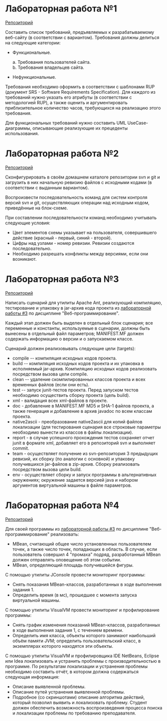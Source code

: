 # Лабораторная работа №1

<a href = "https://github.com/ExcaliBBur/mispi/tree/main/lab1">Репозиторий</a>

Составить список требований, предъявляемых к разрабатываемому веб-сайту (в соответствии с вариантом). Требования должны делиться на следующие категории:

* Функциональные. <br/>

    a. Требования пользователей сайта. <br/>
    b. Требования владельцев сайта.
  
* Нефункциональные.
  
Требования необходимо оформить в соответствии с шаблонами RUP (документ SRS - Software Requirements Specification). Для каждого из требований нужно указать его атрибуты (в соответствии с методологией RUP), а также оценить и аргументировать приблизительное количество часов, требующихся на реализацию этого требования.

Для функциональных требований нужно составить UML UseCase-диаграммы, описывающие реализующие их прецеденты использования.

# Лабораторная работа №2

<a href = "https://github.com/ExcaliBBur/mispi/tree/main/lab2">Репозиторий</a>

Сконфигурировать в своём домашнем каталоге репозитории svn и git и загрузить в них начальную ревизию файлов с исходными кодами (в соответствии с выданным вариантом).

Воспроизвести последовательность команд для систем контроля версий svn и git, осуществляющих операции над исходным кодом, приведённые на блок-схеме.

При составлении последовательности команд необходимо учитывать следующие условия:

* Цвет элементов схемы указывает на пользователя, совершившего действие (красный - первый, синий - второй).
* Цифры над узлами - номер ревизии. Ревизии создаются последовательно.
* Необходимо разрешать конфликты между версиями, если они возникают.

# Лабораторная работа №3 

<a href = "https://github.com/ExcaliBBur/mispi/tree/main/lab3">Репозиторий</a>

Написать сценарий для утилиты Apache Ant, реализующий компиляцию, тестирование и упаковку в jar-архив кода проекта из <a href = "https://github.com/ExcaliBBur/web_labs">лабораторной работы #3</a> по дисциплине "Веб-программирование".

Каждый этап должен быть выделен в отдельный блок сценария; все переменные и константы, используемые в сценарии, должны быть вынесены в отдельный файл параметров; MANIFEST.MF должен содержать информацию о версии и о запускаемом классе.

Cценарий должен реализовывать следующие цели (targets):


* compile -- компиляция исходных кодов проекта.
* build -- компиляция исходных кодов проекта и их упаковка в исполняемый jar-архив. Компиляцию исходных кодов реализовать посредством вызова цели compile.
* clean -- удаление скомпилированных классов проекта и всех временных файлов (если они есть).
* test -- запуск junit-тестов проекта. Перед запуском тестов необходимо осуществить сборку проекта (цель build).
* xml - валидация всех xml-файлов в проекте.
* doc - добавление в MANIFEST.MF MD5 и SHA-1 файлов проекта, а также генерация и добавление в архив javadoc по всем классам проекта.
* native2ascii - преобразование native2ascii для копий файлов локализации (для тестирования сценария все строковые параметры необходимо вынести из классов в файлы локализации).
* report - в случае успешного прохождения тестов сохраняет отчет junit в формате xml, добавляет его в репозиторий svn и выполняет commit.
* team - осуществляет получение из svn-репозитория 3 предыдущих ревизий, их сборку (по аналогии с основной) и упаковку получившихся jar-файлов в zip-архив. Сборку реализовать посредством вызова цели build.
* env - осуществляет сборку и запуск программы в альтернативных окружениях; окружение задается версией java и набором аргументов виртуальной машины в файле параметров.

# Лабораторная работа №4

<a href = "https://github.com/ExcaliBBur/mispi/tree/main/lab4">Репозиторий</a>

Для своей программы из <a href = "https://github.com/ExcaliBBur/web_labs">лабораторной работы #3</a> по дисциплине "Веб-программирование" реализовать:
   
* MBean, считающий общее число установленных пользователем точек, а также число точек, попадающих в область. В случае, если пользователь совершил 4 "промаха" подряд, разработанный MBean должен отправлять оповещение об этом событии.
* MBean, определяющий площадь получившейся фигуры.
  
С помощью утилиты JConsole провести мониторинг программы:
  
* Снять показания MBean-классов, разработанных в ходе выполнения задания 1.
* Определить время (в мс), прошедшее с момента запуска виртуальной машины.
  
С помощью утилиты VisualVM провести мониторинг и профилирование программы:
  
* Снять график изменения показаний MBean-классов, разработанных в ходе выполнения задания 1, с течением времени.
* Определить имя класса, объекты которого занимают наибольший объём памяти JVM; определить пользовательский класс, в экземплярах которого находятся эти объекты.
  
С помощью утилиты VisualVM и профилировщика IDE NetBeans, Eclipse или Idea локализовать и устранить проблемы с производительностью в программе. По результатам локализации и устранения проблемы необходимо составить отчёт, в котором должна содержаться следующая информация:
  
* Описание выявленной проблемы.
* Описание путей устранения выявленной проблемы.
* Подробное (со скриншотами) описание алгоритма действий, который позволил выявить и локализовать проблему.
Студент должен обеспечить возможность воспроизведения процесса поиска и локализации проблемы по требованию преподавателя.
